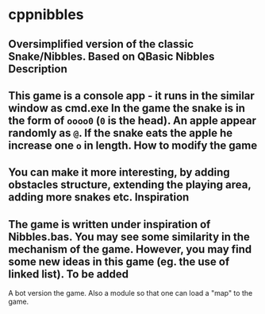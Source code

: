 # cppnibbles
Oversimplified version of the classic Snake/Nibbles. Based on QBasic Nibbles
Description
-----------
This game is a console app - it runs in the similar window as cmd.exe
In the game the snake is in the form of  `oooo0` (`0` is the head). An apple appear randomly as `@`. If the snake eats the apple he increase one `o` in length.
How to modify the game
----------------------
You can make it more interesting, by adding obstacles structure, extending the playing area, adding more snakes etc.
Inspiration 
-----------
The game is written under inspiration of Nibbles.bas. You may see some similarity in the mechanism of the game. However, you may find some new ideas in this game (eg. the use of linked list).
To be added
-----------
A bot version the game. Also a module so that one can load a "map" to the game.
